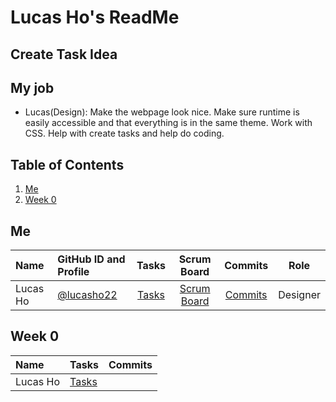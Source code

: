 # Lucas Ho's ReadMe
## Create Task Idea

## My job
* Lucas(Design): Make the webpage look nice. Make sure runtime is easily accessible and that everything is in the same theme. Work with CSS. Help with create tasks and help do coding.

## Table of Contents
1. [Me](https://github.com/lucasho22/flask_portfolio/blob/main/README.md#me)
2. [Week 0](https://github.com/lucasho22/flask_portfolio/blob/main/README.md#week-0)


## Me
| Name | GitHub ID and Profile | Tasks | Scrum Board | Commits | Role | 
|:-----|:----------------------|:-----:|:-----------:|:-------:|:-------:|
| Lucas Ho | [@lucasho22](https://github.com/lucasho22) | [Tasks](https://github.com/jacksongolding/Nut-Team/issues/assigned/lucasho22) |[Scrum Board](https://github.com/jacksongolding/Nut-Team/projects/1) |[Commits](https://github.com/jacksongolding/Nut-Team/commits?author=lucasho22) | Designer

## Week 0
| Name | Tasks | Commits |
|:-----|:----------------------|:-----:|
| Lucas Ho | [Tasks]() | |
